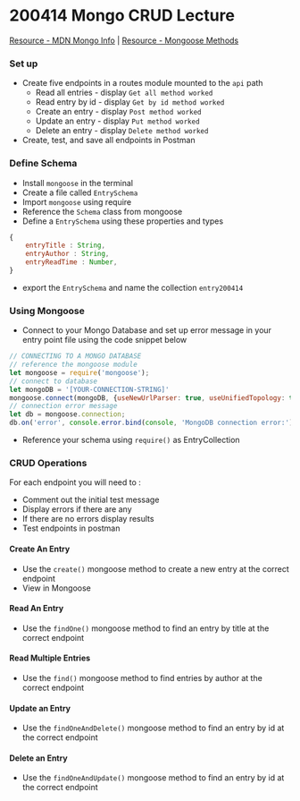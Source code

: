 # 200414 Mongo CRUD Lecture
[Resource - MDN Mongo Info](https://developer.mozilla.org/en-US/docs/Learn/Server-side/Express_Nodejs/mongoose#Connecting_to_MongoDB) |
[Resource - Mongoose Methods](https://mongoosejs.com/docs/api/model.html)
### Set up
- Create five endpoints in a routes module mounted to the `api` path
    - Read all entries - display `Get all method worked`
    - Read entry by id - display `Get by id method worked`
    - Create an entry - display `Post method worked`
    - Update an entry - display `Put method worked`
    - Delete an entry - display `Delete method worked`
- Create, test, and save all endpoints in Postman

### Define Schema
- Install `mongoose` in the terminal
- Create a file called `EntrySchema`
- Import `mongoose` using require
- Reference the `Schema` class from mongoose
- Define a `EntrySchema` using these properties and types
```JavaScript
{
    entryTitle : String,
    entryAuthor : String,
    entryReadTime : Number,
}
```
- export the `EntrySchema` and name the collection `entry200414`

### Using Mongoose
- Connect to your Mongo Database and set up error message in your entry point file using the code snippet below
```JavaScript
// CONNECTING TO A MONGO DATABASE
// reference the mongoose module 
let mongoose = require('mongoose');
// connect to database
let mongoDB = '[YOUR-CONNECTION-STRING]'
mongoose.connect(mongoDB, {useNewUrlParser: true, useUnifiedTopology: true});
// connection error message
let db = mongoose.connection;
db.on('error', console.error.bind(console, 'MongoDB connection error:'));
```
- Reference your schema using `require()` as EntryCollection
### CRUD Operations
For each endpoint you will need to :
- Comment out the initial test message
- Display errors if there are any
- If there are no errors display results
- Test endpoints in postman 
#### Create An Entry
- Use the `create()` mongoose method to create a new entry at the correct endpoint
- View in Mongoose

#### Read An Entry
- Use the `findOne()` mongoose method to find an entry by title at the correct endpoint

#### Read Multiple Entries
- Use the `find()` mongoose method to find entries by author at the correct endpoint

#### Update an Entry
- Use the `findOneAndDelete()` mongoose method to find an entry by id at the correct endpoint

#### Delete an Entry
- Use the `findOneAndUpdate()` mongoose method to find an entry by id at the correct endpoint